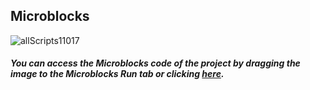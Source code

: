 ## Microblocks
![allScripts11017](https://user-images.githubusercontent.com/112697142/204210928-0ebd81f7-141f-49ee-be57-e2c2b698637b.png)



##### You can access the Microblocks code of the project by dragging the image to the Microblocks Run tab or clicking [here](https://microblocks.fun/run/microblocks.html#scripts=GP%20Scripts%0Adepends%20%27PicoBricks%27%0A%0Ascript%20531%2078%20%7B%0AwhenCondition%20true%0AanalogWriteOp%20_pb_pin_RedLED%20%28pb_potentiometer%29%0AprintIt%20%28%27%5Bmisc%3Arescale%5D%27%20%28pb_potentiometer%29%200%201023%200%20100%29%0A%7D%0A%0A "here").
